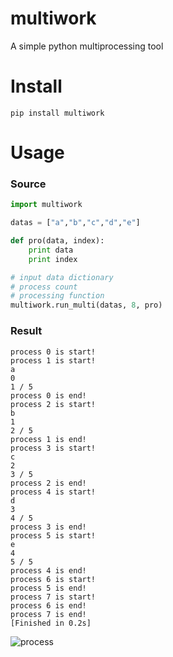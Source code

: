 # multiwork
A simple python multiprocessing tool

# Install

```
pip install multiwork
```

# Usage

### Source

``` python
import multiwork

datas = ["a","b","c","d","e"]

def pro(data, index):
	print data
	print index

# input data dictionary
# process count
# processing function
multiwork.run_multi(datas, 8, pro)
```

### Result
```
process 0 is start!
process 1 is start!
a
0
1 / 5
process 0 is end!
process 2 is start!
b
1
2 / 5
process 1 is end!
process 3 is start!
c
2
3 / 5
process 2 is end!
process 4 is start!
d
3
4 / 5
process 3 is end!
process 5 is start!
e
4
5 / 5
process 4 is end!
process 6 is start!
process 5 is end!
process 7 is start!
process 6 is end!
process 7 is end!
[Finished in 0.2s]
```

![process](https://github.com/subumm1/multiwork/blob/master/readme_process.png?raw=true)
